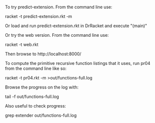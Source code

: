 To try predict-extension. From the command line use:

  racket -t predict-extension.rkt -m

Or load and run predict-extension.rkt in DrRacket and execute "(main)"

Or try the web version. From the command line use:

  racket -t web.rkt

Then browse to http://localhost:8000/


To compute the primitive recursive function listings that it uses, run pr04 from the command line like so:

  racket -t pr04.rkt -m >out/functions-full.log

Browse the progress on the log with:

  tail -f out/functions-full.log

Also useful to check progress:

  grep extender out/functions-full.log

